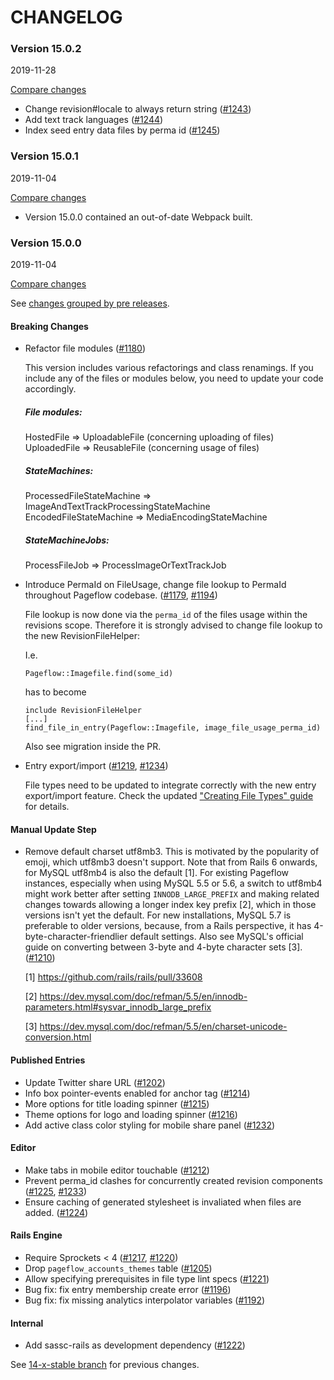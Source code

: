 # CHANGELOG

### Version 15.0.2

2019-11-28

[Compare changes](https://github.com/codevise/pageflow/compare/v15.0.1...v15.0.2)

- Change revision#locale to always return string
  ([#1243](https://github.com/codevise/pageflow/pull/1243))
- Add text track languages
  ([#1244](https://github.com/codevise/pageflow/pull/1244))
- Index seed entry data files by perma id
  ([#1245](https://github.com/codevise/pageflow/pull/1245))

### Version 15.0.1

2019-11-04

[Compare changes](https://github.com/codevise/pageflow/compare/v15.0.0...v15.0.1)

- Version 15.0.0 contained an out-of-date Webpack built.

### Version 15.0.0

2019-11-04

[Compare changes](https://github.com/codevise/pageflow/compare/14-x-stable...v15.0.0)

See
[changes grouped by pre releases](https://github.com/codevise/pageflow/blob/v15.0.0.rc2/CHANGELOG.md).

#### Breaking Changes

- Refactor file modules
  ([#1180](https://github.com/codevise/pageflow/pull/1180))

  This version includes various refactorings and class renamings.
  If you include any of the files or modules below, you need to update your code accordingly.

  ##### File modules:
  HostedFile => UploadableFile (concerning uploading of files)\
  UploadedFile => ReusableFile (concerning usage of files)

  ##### StateMachines:
  ProcessedFileStateMachine => ImageAndTextTrackProcessingStateMachine\
  EncodedFileStateMachine => MediaEncodingStateMachine

  ##### StateMachineJobs:
  ProcessFileJob => ProcessImageOrTextTrackJob

- Introduce PermaId on FileUsage, change file lookup to PermaId throughout Pageflow codebase.
  ([#1179](https://github.com/codevise/pageflow/pull/1179),
   [#1194](https://github.com/codevise/pageflow/pull/1194))

  File lookup is now done via the `perma_id` of the files usage within the revisions scope.
  Therefore it is strongly advised to change file lookup to the new RevisionFileHelper:

  I.e.
  ```
  Pageflow::Imagefile.find(some_id)
  ```
  has to become
  ```
  include RevisionFileHelper
  [...]
  find_file_in_entry(Pageflow::Imagefile, image_file_usage_perma_id)
  ```

  Also see migration inside the PR.

- Entry export/import
  ([#1219](https://github.com/codevise/pageflow/pull/1219),
   [#1234](https://github.com/codevise/pageflow/pull/1234))

  File types need to be updated to integrate correctly with the new
  entry export/import feature. Check the updated
  ["Creating File Types" guide](https://github.com/codevise/pageflow/blob/master/doc/creating_file_types.md)
  for details.

#### Manual Update Step

- Remove default charset utf8mb3. This is motivated by the popularity
  of emoji, which utf8mb3 doesn't support. Note that from Rails 6
  onwards, for MySQL utf8mb4 is also the default [1]. For existing
  Pageflow instances, especially when using MySQL 5.5 or 5.6, a switch
  to utf8mb4 might work better after setting `INNODB_LARGE_PREFIX` and
  making related changes towards allowing a longer index key prefix
  [2], which in those versions isn't yet the default. For new
  installations, MySQL 5.7 is preferable to older versions, because,
  from a Rails perspective, it has 4-byte-character-friendlier default
  settings. Also see MySQL's official guide on converting between
  3-byte and 4-byte character sets [3].
  ([#1210](https://github.com/codevise/pageflow/pull/1210))

  [1] https://github.com/rails/rails/pull/33608

  [2] https://dev.mysql.com/doc/refman/5.5/en/innodb-parameters.html#sysvar_innodb_large_prefix

  [3] https://dev.mysql.com/doc/refman/5.5/en/charset-unicode-conversion.html

#### Published Entries

- Update Twitter share URL
  ([#1202](https://github.com/codevise/pageflow/pull/1202))
- Info box pointer-events enabled for anchor tag
  ([#1214](https://github.com/codevise/pageflow/pull/1214))
- More options for title loading spinner
  ([#1215](https://github.com/codevise/pageflow/pull/1215))
- Theme options for logo and loading spinner
  ([#1216](https://github.com/codevise/pageflow/pull/1216))
- Add active class color styling for mobile share panel
  ([#1232](https://github.com/codevise/pageflow/pull/1232))

#### Editor

- Make tabs in mobile editor touchable
  ([#1212](https://github.com/codevise/pageflow/pull/1212))
- Prevent perma_id clashes for concurrently created revision components
  ([#1225](https://github.com/codevise/pageflow/pull/1225),
   [#1233](https://github.com/codevise/pageflow/pull/1233))
- Ensure caching of generated stylesheet is invaliated when files are
  added.
  ([#1224](https://github.com/codevise/pageflow/pull/1224))

#### Rails Engine

- Require Sprockets < 4
  ([#1217](https://github.com/codevise/pageflow/pull/1217),
   [#1220](https://github.com/codevise/pageflow/pull/1220))
- Drop `pageflow_accounts_themes` table
  ([#1205](https://github.com/codevise/pageflow/pull/1205))
- Allow specifying prerequisites in file type lint specs
  ([#1221](https://github.com/codevise/pageflow/pull/1221))
- Bug fix: fix entry membership create error
  ([#1196](https://github.com/codevise/pageflow/pull/1196))
- Bug fix: fix missing analytics interpolator variables
  ([#1192](https://github.com/codevise/pageflow/pull/1192))

#### Internal

- Add sassc-rails as development dependency
  ([#1222](https://github.com/codevise/pageflow/pull/1222))

See
[14-x-stable branch](https://github.com/codevise/pageflow/blob/14-x-stable/CHANGELOG.md)
for previous changes.

